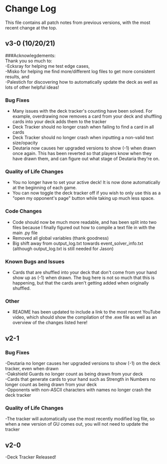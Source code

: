 # Change Log<br>
This file contains all patch notes from previous versions, with the most recent change at the top.<br>

## v3-0 (10/20/21)<br>
###Acknowlegdements:<br>
Thank you so much to:<br>
-Ecksray for helping me test edge cases,<br>
-Misko for helping me find more/different log files to get more consistent results, and<br>
-Palestich for discovering how to automatically update the deck as well as lots of other helpful ideas!<br>

### Bug Fixes
- Many issues with the deck tracker's counting have been solved. For example, overdrawing now removes a card from your deck and shuffling cards into your deck adds them to the tracker<br>
- Deck Tracker should no longer crash when failing to find a card in all cards<br>
- Deck Tracker should no longer crash when inputting a non-valid text size/opacity<br>
- Deutaria now causes her upgraded versions to show (-1) when drawn once again. This has been reverted so that players know when they have drawn them, and can figure out what stage of Deutaria they're on.<br>

### Quality of Life Changes<br>
- You no longer have to set your active deck! It is now done automatically at the beginning of each game.<br>
- You can now toggle the deck tracker off if you wish to only use this as a "open my opponent's page" button while taking up much less space.<br>

### Code Changes<br>
- Code should now be much more readable, and has been split into two files because I finally figured out how to compile a text file in with the main .py file<br>
- Removed all global variables (thank goodness)
- Big shift away from output_log.txt towards event_solver_info.txt (although output_log.txt is still needed for Jason)<br>

### Known Bugs and Issues<br>
- Cards that are shuffled into your deck that don't come from your hand show up as (-1) when drawn. The bug here is not so much that this is happening, but that the cards aren't getting added when originally shuffled.<br>

### Other<br>
- README has been updated to include a link to the most recent YouTube video, which should show the compilation of the .exe file as well as an overview of the changes listed here!<br>


## v2-1<br>
### Bug Fixes<br>
-Deutaria no longer causes her upgraded versions to show (-1) on the deck tracker, even when drawn<br>
-Oakshield Guards no longer count as being drawn from your deck<br>
-Cards that generate cards to your hand such as Strength in Numbers no longer count as being drawn from your deck<br>
-Opponents with non-ASCII characters with names no longer crash the deck tracker<br>

### Quality of Life Changes<br>
-The tracker will automatically use the most recently modified log file, so when a new version of GU comes out, you will not need to update the tracker<br>



## v2-0<br>
-Deck Tracker Released!
